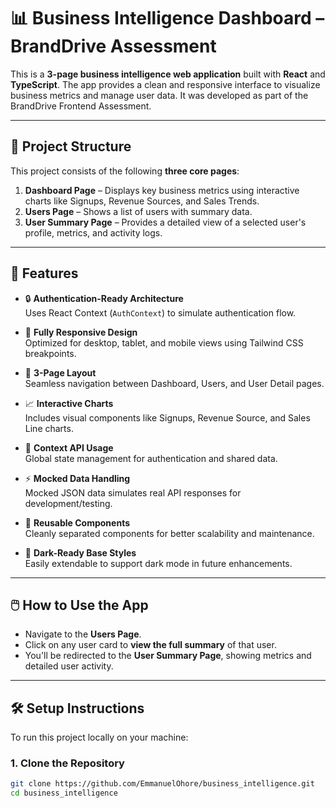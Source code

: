 # 📊 Business Intelligence Dashboard – BrandDrive Assessment

This is a **3-page business intelligence web application** built with **React** and **TypeScript**. The app provides a clean and responsive interface to visualize business metrics and manage user data. It was developed as part of the BrandDrive Frontend Assessment.

---

## 🧩 Project Structure

This project consists of the following **three core pages**:

1. **Dashboard Page** – Displays key business metrics using interactive charts like Signups, Revenue Sources, and Sales Trends.
2. **Users Page** – Shows a list of users with summary data.
3. **User Summary Page** – Provides a detailed view of a selected user's profile, metrics, and activity logs.

---

## 📌 Features

- 🔒 **Authentication-Ready Architecture**  
  Uses React Context (`AuthContext`) to simulate authentication flow.
  
- 📱 **Fully Responsive Design**  
  Optimized for desktop, tablet, and mobile views using Tailwind CSS breakpoints.
  
- 🎯 **3-Page Layout**  
  Seamless navigation between Dashboard, Users, and User Detail pages.

- 📈 **Interactive Charts**  
  Includes visual components like Signups, Revenue Source, and Sales Line charts.

- 🧠 **Context API Usage**  
  Global state management for authentication and shared data.

- ⚡ **Mocked Data Handling**  
  Mocked JSON data simulates real API responses for development/testing.

- 🧱 **Reusable Components**  
  Cleanly separated components for better scalability and maintenance.

- 🌙 **Dark-Ready Base Styles**  
  Easily extendable to support dark mode in future enhancements.

---

## 🖱️ How to Use the App

- Navigate to the **Users Page**.
- Click on any user card to **view the full summary** of that user.
- You'll be redirected to the **User Summary Page**, showing metrics and detailed user activity.

---

## 🛠️ Setup Instructions

To run this project locally on your machine:

### 1. Clone the Repository
```bash
git clone https://github.com/EmmanuelOhore/business_intelligence.git
cd business_intelligence
